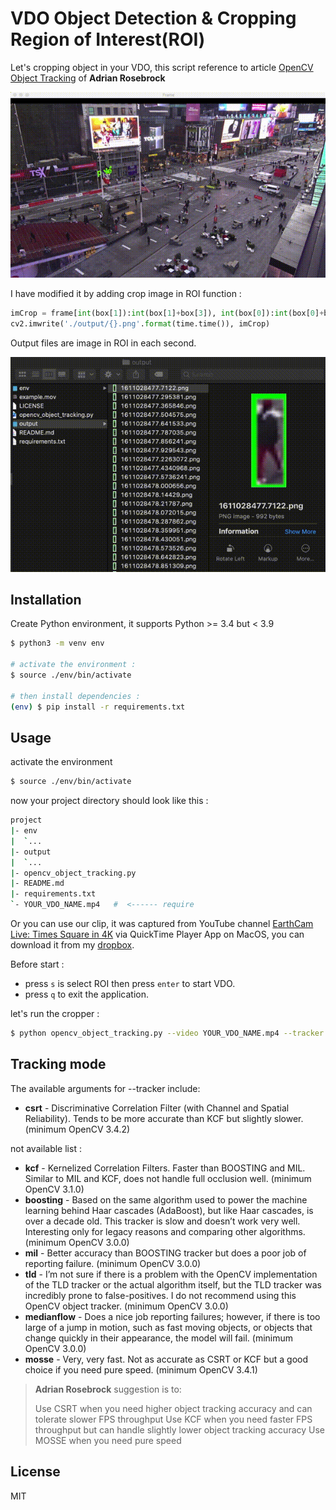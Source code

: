 # **VDO Object Detection & Cropping Region of Interest(ROI)**

Let's cropping object in your VDO, this script reference to article [OpenCV Object Tracking](https://www.pyimagesearch.com/2018/07/30/opencv-object-tracking/) of **Adrian Rosebrock**

![cropping](assets/cropping.gif)

I have modified it by adding crop image in ROI function :

```python
imCrop = frame[int(box[1]):int(box[1]+box[3]), int(box[0]):int(box[0]+box[2])]
cv2.imwrite('./output/{}.png'.format(time.time()), imCrop)
```

Output files are image in ROI in each second.

![result](assets/result.gif)
## **Installation**

Create Python environment, it supports Python >= 3.4 but < 3.9

```bash
$ python3 -m venv env

# activate the environment :
$ source ./env/bin/activate

# then install dependencies :
(env) $ pip install -r requirements.txt
```

## **Usage**

activate the environment

```bash
$ source ./env/bin/activate
```

now your project directory should look like this :

```bash
project
|- env
|  `...
|- output
|  `...
|- opencv_object_tracking.py
|- README.md
|- requirements.txt
`- YOUR_VDO_NAME.mp4   #  <------ require
```

Or you can use our clip, it was captured from YouTube channel [EarthCam Live: Times Square in 4K](https://www.youtube.com/watch?v=eJ7ZkQ5TC08) via QuickTime Player App on MacOS, you can download it from my [dropbox](https://www.dropbox.com/s/l7ebr1ookxngukz/ex-world-camera-shot-clip.mov?dl=1).

Before start :
 - press `s` is select ROI then press `enter` to start VDO.
 - press `q` to exit the application.

let's run the cropper :

```bash
$ python opencv_object_tracking.py --video YOUR_VDO_NAME.mp4 --tracker csrt
```

## **Tracking mode**

The available arguments for --tracker include:
 - **csrt** - Discriminative Correlation Filter (with Channel and Spatial Reliability). Tends to be more accurate than KCF but slightly slower. (minimum OpenCV 3.4.2)

not available list :
 - **kcf** - Kernelized Correlation Filters. Faster than BOOSTING and MIL. Similar to MIL and KCF, does not handle full occlusion well. (minimum OpenCV 3.1.0)
 - **boosting** - Based on the same algorithm used to power the machine learning behind Haar cascades (AdaBoost), but like Haar cascades, is over a decade old. This tracker is slow and doesn’t work very well. Interesting only for legacy reasons and comparing other algorithms. (minimum OpenCV 3.0.0)
 - **mil** - Better accuracy than BOOSTING tracker but does a poor job of reporting failure. (minimum OpenCV 3.0.0)
 - **tld** - I’m not sure if there is a problem with the OpenCV implementation of the TLD tracker or the actual algorithm itself, but the TLD tracker was incredibly prone to false-positives. I do not recommend using this OpenCV object tracker. (minimum OpenCV 3.0.0)
 - **medianflow** - Does a nice job reporting failures; however, if there is too large of a jump in motion, such as fast moving objects, or objects that change quickly in their appearance, the model will fail. (minimum OpenCV 3.0.0)
 - **mosse** - Very, very fast. Not as accurate as CSRT or KCF but a good choice if you need pure speed. (minimum OpenCV 3.4.1)

> **Adrian Rosebrock** suggestion is to:
> 
> Use CSRT when you need higher object tracking accuracy and can tolerate slower FPS throughput
Use KCF when you need faster FPS throughput but can handle slightly lower object tracking accuracy
Use MOSSE when you need pure speed

## **License**

MIT